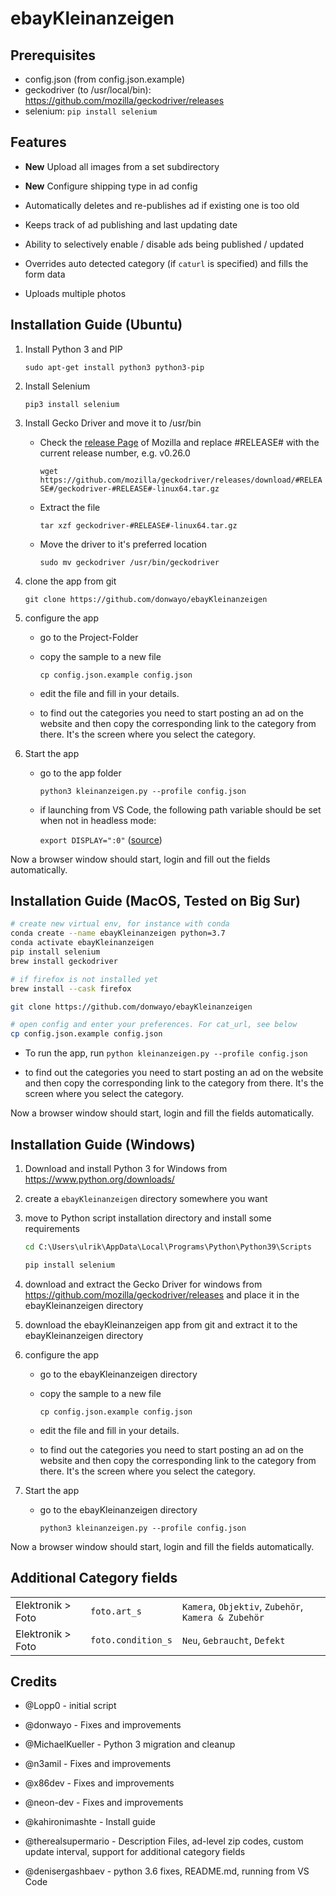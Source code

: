 # ebayKleinanzeigen

## Prerequisites

* config.json (from config.json.example)
* geckodriver (to /usr/local/bin): <https://github.com/mozilla/geckodriver/releases>
* selenium: ```pip install selenium```

## Features

* **New** Upload all images from a set subdirectory

* **New** Configure shipping type in ad config

* Automatically deletes and re-publishes ad if existing one is too old

* Keeps track of ad publishing and last updating date

* Ability to selectively enable / disable ads being published / updated

* Overrides auto detected category (if `caturl` is specified) and fills the form data

* Uploads multiple photos

## Installation Guide (Ubuntu)

1. Install Python 3 and PIP

    `sudo apt-get install python3 python3-pip`

2. Install Selenium

    `pip3 install selenium`

3. Install Gecko Driver and move it to /usr/bin

   * Check the [release Page](https://github.com/mozilla/geckodriver/releases) of Mozilla and replace #RELEASE# with the current release number, e.g. v0.26.0

      `wget https://github.com/mozilla/geckodriver/releases/download/#RELEASE#/geckodriver-#RELEASE#-linux64.tar.gz`

   * Extract the file

      `tar xzf geckodriver-#RELEASE#-linux64.tar.gz`

   * Move the driver to it's preferred location

      `sudo mv geckodriver /usr/bin/geckodriver`

4. clone the app from git

    `git clone https://github.com/donwayo/ebayKleinanzeigen`

5. configure the app

   * go to the Project-Folder

   * copy the sample to a new file

      `cp config.json.example config.json`

   * edit the file and fill in your details.

   * to find out the categories you need to start posting an ad on the website and then copy the corresponding link to the category from there. It's the screen where you select the category.

6. Start the app

   * go to the app folder

      `python3 kleinanzeigen.py --profile config.json`

   * if launching from VS Code, the following path variable should be set when not in headless mode:

      `export DISPLAY=":0"` ([source](https://stackoverflow.com/a/61672397/256002))

Now a browser window should start, login and fill out the fields automatically.

## Installation Guide (MacOS, Tested on Big Sur)

```bash
# create new virtual env, for instance with conda
conda create --name ebayKleinanzeigen python=3.7
conda activate ebayKleinanzeigen
pip install selenium
brew install geckodriver

# if firefox is not installed yet
brew install --cask firefox

git clone https://github.com/donwayo/ebayKleinanzeigen

# open config and enter your preferences. For cat_url, see below
cp config.json.example config.json
```

* To run the app, run `python kleinanzeigen.py --profile config.json`

* to find out the categories you need to start posting an ad on the website and then copy the corresponding link to the category from there. It's the screen where you select the category.

Now a browser window should start, login and fill the fields automatically.

## Installation Guide (Windows)

1. Download and install Python 3 for Windows from <https://www.python.org/downloads/>

2. create a `ebayKleinanzeigen` directory somewhere you want

3. move to Python script installation directory and install some requirements

    ```bat
    cd C:\Users\ulrik\AppData\Local\Programs\Python\Python39\Scripts

    pip install selenium
    ```

4. download and extract the Gecko Driver for windows from <https://github.com/mozilla/geckodriver/releases> and place it in the ebayKleinanzeigen directory

5. download the ebayKleinanzeigen app from git and extract it to the ebayKleinanzeigen directory

6. configure the app

   * go to the ebayKleinanzeigen directory

   * copy the sample to a new file

      `cp config.json.example config.json`

   * edit the file and fill in your details.

   * to find out the categories you need to start posting an ad on the website and then copy the corresponding link to the category from there. It's the screen where you select the category.

7. Start the app

   * go to the ebayKleinanzeigen directory

      `python3 kleinanzeigen.py --profile config.json`

Now a browser window should start, login and fill the fields automatically.

## Additional Category fields

|   |   | |
|---|---| ---|
| Elektronik > Foto  | `foto.art_s`         | `Kamera`, `Objektiv`, `Zubehör`, `Kamera & Zubehör` |
| Elektronik > Foto  | `foto.condition_s`   | `Neu`, `Gebraucht`, `Defekt`          |

## Credits

* @Lopp0 - initial script

* @donwayo - Fixes and improvements

* @MichaelKueller - Python 3 migration and cleanup

* @n3amil - Fixes and improvements

* @x86dev - Fixes and improvements

* @neon-dev - Fixes and improvements

* @kahironimashte - Install guide

* @therealsupermario - Description Files, ad-level zip codes, custom update interval, support for additional category fields

* @denisergashbaev - python 3.6 fixes, README.md, running from VS Code
